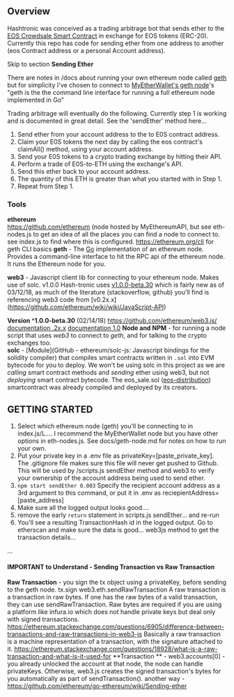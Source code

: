 ## Overview
Hashtronic was conceived as a trading arbitrage bot that sends ether to the [EOS Crowdsale Smart Contract](https://github.com/EOSIO/eos-token-distribution) in exchange for EOS tokens (ERC-20). Currently this repo has code for sending ether from one address to another (eos Contract address or a personal Account address).

Skip to section **Sending Ether**

There are notes in /docs about running your own ethereum node called [geth](https://github.com/ethereum/go-ethereum/wiki/geth) but for simplicity I've chosen to connect to [MyEtherWallet's geth node](https://www.myetherapi.com/)'s 
"geth is the the command line interface for running a full ethereum node implemented in Go"

Trading arbitrage will eventually do the following. Currently step 1 is working and is documented in great detail. See the 'sendEther' method here...
1. Send ether from your account address to the to E0S contract address.
2. Claim your E0S tokens the next day by calling the eos contract's claimAll() method, using your account address.
3. Send your E0S tokens to a crypto trading exchange by hitting their API.
4. Perform a trade of E0S-to-ETH using the exchange's API.
5. Send this ether back to your account address.
6. The quantity of this ETH is greater than what you started with in Step 1.
7. Repeat from Step 1.

### Tools
**ethereum**  
https://github.com/ethereum (node hosted by MyEthereumAPI, but see eth-nodes.js to get an idea of all the places you can find a node to connect to. see index.js to find where this is configured.
https://ethereum.org/cli for geth CLI basics
**geth** - The [Go](https://golang.org/) implementation of an ethereum node. Provides a command-line interface to hit the RPC api of the ethereum node. It runs the Ethereum node for you.  
  
**web3** - Javascript client lib for connecting to your ethereum node. Makes use of solc. v1.0.0
Hash-tronic uses [v1.0.0-beta.30](http://web3js.readthedocs.io/en/1.0/index.html) which is fairly new as of 03/12/18, as much of the literature (stackoverflow, github) you'll find is referencing web3 code from [v0.2x.x] (https://github.com/ethereum/wiki/wiki/JavaScript-API)

**Version ^1.0.0-beta.30** (02/14/18) https://github.com/ethereum/web3.js/  
[documentation .2x.x](https://github.com/ethereum/wiki/wiki/JavaScript-API)
[documentation 1.0](http://web3js.readthedocs.io/en/1.0/index.html)
**Node and NPM** - for running a node script that uses *web3* to connect to *geth*, and for talking to the crypto exchanges too.   
**solc** - [Module](GitHub - ethereum/solc-js: Javascript bindings for the solidity compiler) that compiles smart contracts written in `.sol` into EVM bytecode for you to deploy. We won't be using solc in this project as we are *calling* smart contract methods and *sending* ether using web3, but not *deploying* smart contract bytecode. The eos_sale.sol ([eos-distribution](https://github.com/EOSIO/eos-token-distribution/tree/master/src)) smartcontract was already compiled and deployed by its creators.

## GETTING STARTED
1. Select which ethereum node (geth) you'll be connecting to in index.js/L.... I recommend the MyEtherWallet node but you have other options in eth-nodes.js. See docs/geth-node.md for notes on how to run your own.
2. Put your private key in a .env file as privateKey=[paste_private_key]. The .gitignore file makes sure this file will never get pushed to Github. This will be used by /scripts.js sendEther method and web3 to verify your ownership of the account address being used to send ether.
3. `npm start sendEther 0.003` Specify the recipient account address as a 3rd argument to this command, or put it in .env as reciepientAddress=[paste_address]
4. Make sure all the logged output looks good....
5. remove the early `return` statement in scripts.js sendEther... and re-run
6. You'll see a resulting TransactionHash id in the logged output. Go to etherscan and make sure the data is good... web3js method to get the transaction details...

...

#### IMPORTANT to Understand - Sending Transaction vs Raw Transaction
**Raw Transaction** - you sign the tx object using a privateKey, before sending to the geth node. tx.sign web3.eth.sendRawTransaction
A raw transaction is a transaction in raw bytes.
If one has the raw bytes of a valid transaction, they can use sendRawTransaction.
Raw bytes are required if you are using a platform like infura.io which does not handle private keys but deal only with signed transactions.
https://ethereum.stackexchange.com/questions/6905/difference-between-transactions-and-raw-transactions-in-web3-js
Basically a raw transaction is a machine representation of a transaction, with the signature attached to it.
https://ethereum.stackexchange.com/questions/18928/what-is-a-raw-transaction-and-what-is-it-used-for
**Transaction ** - web3.accounts[0] - you already unlocked the account at that node, the node can handle privateKeys.
Otherwise, web3.js creates the signed transaction's bytes for you automatically as part of sendTransaction().
another way - https://github.com/ethereum/go-ethereum/wiki/Sending-ether




 
